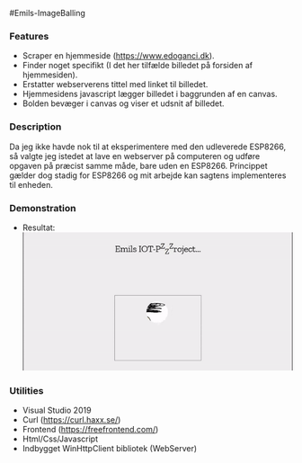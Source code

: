 #Emils-ImageBalling

### Features

- Scraper en hjemmeside (https://www.edoganci.dk).
- Finder noget specifikt (I det her tilfælde billedet på forsiden af hjemmesiden).
- Erstatter webserverens tittel med linket til billedet.
- Hjemmesidens javascript lægger billedet i baggrunden af en canvas.
- Bolden bevæger i canvas og viser et udsnit af billedet.

### Description
Da jeg ikke havde nok til at eksperimentere med den udleverede ESP8266, så valgte jeg istedet at lave en webserver på computeren og udføre opgaven på præcist samme måde, bare uden en ESP8266. Princippet gælder dog stadig for ESP8266 og mit arbejde kan sagtens implementeres til enheden. 

### Demonstration
- Resultat:
![](https://github.com/digitalInteraktion2019/IOTresources/blob/master/Emils-ImageBalling/Ressourcer/Demo.gif)

### Utilities
- Visual Studio 2019
- Curl (https://curl.haxx.se/)
- Frontend (https://freefrontend.com/)
- Html/Css/Javascript
- Indbygget WinHttpClient bibliotek (WebServer)